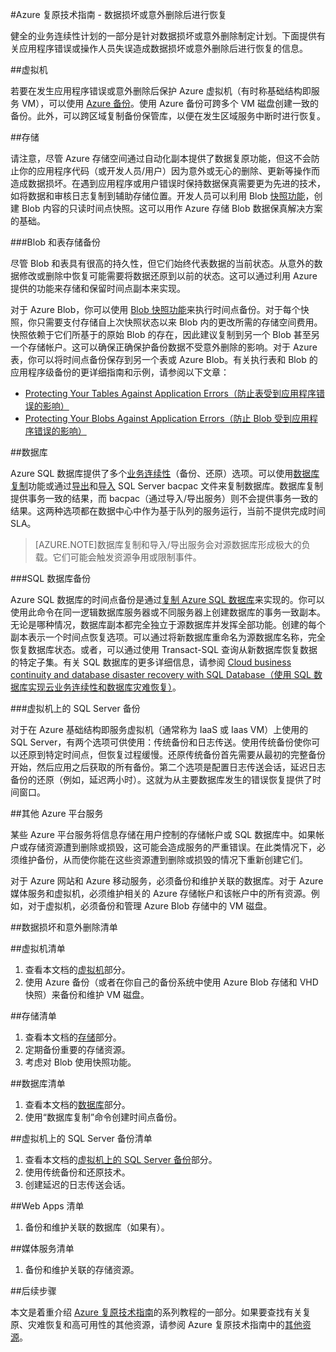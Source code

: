 <!-- Remove storage-backup-and-recovery -->
<properties
   pageTitle="有关在数据损坏或意外删除后进行恢复的复原技术指南 | Azure"
   description="本文可帮助你了解如何在发生数据损坏或数据意外删除后进行恢复，设计有复原能力、高度可用、容错的应用程序，以及针对灾难恢复进行规划"
   services=""
   documentationCenter="na"
   authors="adamglick"
   manager="saladki"
   editor=""/>

<tags
   ms.service="resiliency"
   ms.devlang="na"
   ms.topic="article"
   ms.tgt_pltfrm="na"
   ms.workload="na"
   ms.date="08/18/2016"
   wacn.date="10/10/2016"/>

#Azure 复原技术指南 - 数据损坏或意外删除后进行恢复

健全的业务连续性计划的一部分是针对数据损坏或意外删除制定计划。下面提供有关应用程序错误或操作人员失误造成数据损坏或意外删除后进行恢复的信息。

<a id="virtual-machines"></a>
##虚拟机

若要在发生应用程序错误或意外删除后保护 Azure 虚拟机（有时称基础结构即服务 VM），可以使用 [Azure 备份](/home/features/back-up/)。使用 Azure 备份可跨多个 VM 磁盘创建一致的备份。此外，可以跨区域复制备份保管库，以便在发生区域服务中断时进行恢复。

<a id="storage"></a>
##存储

请注意，尽管 Azure 存储空间通过自动化副本提供了数据复原功能，但这不会防止你的应用程序代码（或开发人员/用户）因为意外或无心的删除、更新等操作而造成数据损坏。在遇到应用程序或用户错误时保持数据保真需要更为先进的技术，如将数据和审核日志复制到辅助存储位置。开发人员可以利用 Blob [快照功能](https://msdn.microsoft.com/zh-cn/library/azure/ee691971.aspx)，创建 Blob 内容的只读时间点快照。这可以用作 Azure 存储 Blob 数据保真解决方案的基础。

###Blob 和表存储备份

尽管 Blob 和表具有很高的持久性，但它们始终代表数据的当前状态。从意外的数据修改或删除中恢复可能需要将数据还原到以前的状态。这可以通过利用 Azure 提供的功能来存储和保留时间点副本来实现。

对于 Azure Blob，你可以使用 [Blob 快照功能](https://msdn.microsoft.com/zh-cn/library/ee691971.aspx)来执行时间点备份。对于每个快照，你只需要支付存储自上次快照状态以来 Blob 内的更改所需的存储空间费用。快照依赖于它们所基于的原始 Blob 的存在，因此建议复制到另一个 Blob 甚至另一个存储帐户。这可以确保正确保护备份数据不受意外删除的影响。对于 Azure 表，你可以将时间点备份保存到另一个表或 Azure Blob。有关执行表和 Blob 的应用程序级备份的更详细指南和示例，请参阅以下文章：

  * [Protecting Your Tables Against Application Errors（防止表受到应用程序错误的影响）](https://blogs.msdn.microsoft.com/windowsazurestorage/2010/05/03/protecting-your-tables-against-application-errors/)
  * [Protecting Your Blobs Against Application Errors（防止 Blob 受到应用程序错误的影响）](https://blogs.msdn.microsoft.com/windowsazurestorage/2010/04/29/protecting-your-blobs-against-application-errors/)

<a id="database"></a>
##数据库

Azure SQL 数据库提供了多个[业务连续性](/documentation/articles/sql-database-business-continuity/)（备份、还原）选项。可以使用[数据库复制](/documentation/articles/sql-database-copy/)功能或通过[导出](/documentation/articles/sql-database-export-powershell/)和[导入](https://msdn.microsoft.com/zh-cn/library/hh710052.aspx) SQL Server bacpac 文件来复制数据库。数据库复制提供事务一致的结果，而 bacpac（通过导入/导出服务）则不会提供事务一致的结果。这两种选项都在数据中心中作为基于队列的服务运行，当前不提供完成时间 SLA。

>[AZURE.NOTE]数据库复制和导入/导出服务会对源数据库形成极大的负载。它们可能会触发资源争用或限制事件。

###SQL 数据库备份

Azure SQL 数据库的时间点备份是通过[复制 Azure SQL 数据库](/documentation/articles/sql-database-copy/)来实现的。你可以使用此命令在同一逻辑数据库服务器或不同服务器上创建数据库的事务一致副本。无论是哪种情况，数据库副本都完全独立于源数据库并发挥全部功能。创建的每个副本表示一个时间点恢复选项。可以通过将新数据库重命名为源数据库名称，完全恢复数据库状态。或者，可以通过使用 Transact-SQL 查询从新数据库恢复数据的特定子集。有关 SQL 数据库的更多详细信息，请参阅 [Cloud business continuity and database disaster recovery with SQL Database（使用 SQL 数据库实现云业务连续性和数据库灾难恢复）](/documentation/articles/sql-database-business-continuity/)。

<a id="sql-server-on-virtual-machines-backup"></a>
###虚拟机上的 SQL Server 备份

对于在 Azure 基础结构即服务虚拟机（通常称为 IaaS 或 Iaas VM）上使用的 SQL Server，有两个选项可供使用：传统备份和日志传送。使用传统备份使你可以还原到特定时间点，但恢复过程缓慢。还原传统备份首先需要从最初的完整备份开始，然后应用之后获取的所有备份。第二个选项是配置日志传送会话，延迟日志备份的还原（例如，延迟两小时）。这就为从主要数据库发生的错误恢复提供了时间窗口。

##其他 Azure 平台服务

某些 Azure 平台服务将信息存储在用户控制的存储帐户或 SQL 数据库中。如果帐户或存储资源遭到删除或损毁，这可能会造成服务的严重错误。在此类情况下，必须维护备份，从而使你能在这些资源遭到删除或损毁的情况下重新创建它们。

对于 Azure 网站和 Azure 移动服务，必须备份和维护关联的数据库。对于 Azure 媒体服务和虚拟机，必须维护相关的 Azure 存储帐户和该帐户中的所有资源。例如，对于虚拟机，必须备份和管理 Azure Blob 存储中的 VM 磁盘。

##数据损坏和意外删除清单

##虚拟机清单

  1. 查看本文档的[虚拟机](#virtual-machines)部分。
  2. 使用 Azure 备份（或者在你自己的备份系统中使用 Azure Blob 存储和 VHD 快照）来备份和维护 VM 磁盘。

##存储清单

  1. 查看本文档的[存储](#storage)部分。
  2. 定期备份重要的存储资源。
  3. 考虑对 Blob 使用快照功能。

##数据库清单

  1. 查看本文档的[数据库](#database)部分。
  2. 使用“数据库复制”命令创建时间点备份。

##虚拟机上的 SQL Server 备份清单

  1. 查看本文档的[虚拟机上的 SQL Server 备份](#sql-server-on-virtual-machines-backup)部分。
  2. 使用传统备份和还原技术。
  3. 创建延迟的日志传送会话。

##Web Apps 清单

  1. 备份和维护关联的数据库（如果有）。

##媒体服务清单

  1. 备份和维护关联的存储资源。

<!-- ##详细信息

有关 Azure 中的备份和还原功能的详细信息，请参阅 [Storage, backup and recovery scenarios（存储、备份和恢复方案）](/documentation/scenarios/storage-backup-recovery/)。 -->

##后续步骤

本文是着重介绍 [Azure 复原技术指南](/documentation/articles/resiliency-technical-guidance/)的系列教程的一部分。如果要查找有关复原、灾难恢复和高可用性的其他资源，请参阅 Azure 复原技术指南中的[其他资源](/documentation/articles/resiliency-technical-guidance/#additional-resources)。

<!---HONumber=Mooncake_0926_2016-->